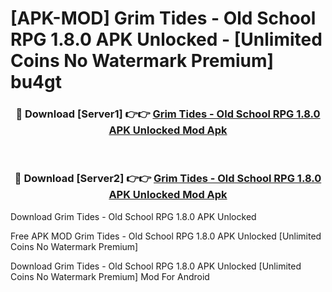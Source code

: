 # [APK-MOD] Grim Tides - Old School RPG 1.8.0 APK Unlocked - [Unlimited Coins No Watermark Premium] bu4gt



<div align="center">
<h3>🔴 Download [Server1] 👉👉 <a href="https://momento.my/?title=Grim_Tides_-_Old_School_RPG_1.8.0_APK_Unlocked">Grim Tides - Old School RPG 1.8.0 APK Unlocked Mod Apk</a></h3><br>

<h3>🔴 Download [Server2] 👉👉 <a href="https://momento.my/?title=Grim_Tides_-_Old_School_RPG_1.8.0_APK_Unlocked">Grim Tides - Old School RPG 1.8.0 APK Unlocked Mod Apk</a></h3>
</div>



Download Grim Tides - Old School RPG 1.8.0 APK Unlocked 

Free APK MOD Grim Tides - Old School RPG 1.8.0 APK Unlocked [Unlimited Coins No Watermark Premium]

Download Grim Tides - Old School RPG 1.8.0 APK Unlocked [Unlimited Coins No Watermark Premium] Mod For Android
